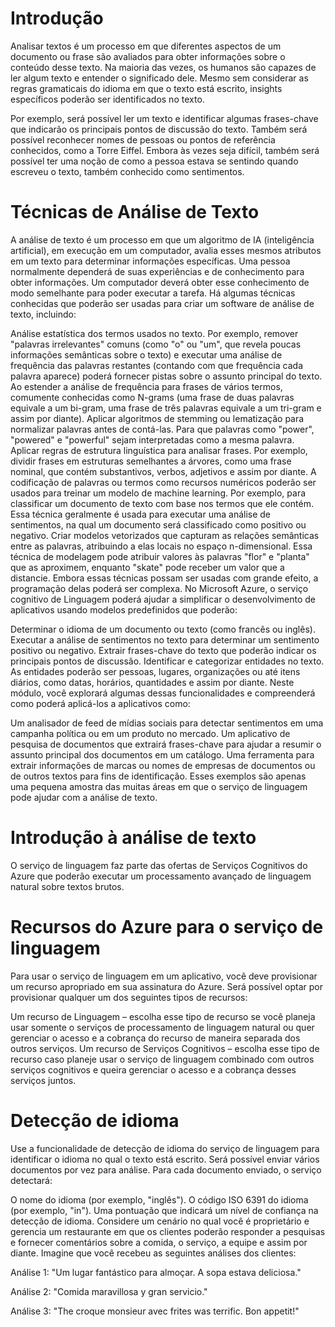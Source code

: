 # Introdução

Analisar textos é um processo em que diferentes aspectos de um documento ou frase são avaliados para obter informações sobre o conteúdo desse texto. Na maioria das vezes, os humanos são capazes de ler algum texto e entender o significado dele. Mesmo sem considerar as regras gramaticais do idioma em que o texto está escrito, insights específicos poderão ser identificados no texto.

Por exemplo, será possível ler um texto e identificar algumas frases-chave que indicarão os principais pontos de discussão do texto. Também será possível reconhecer nomes de pessoas ou pontos de referência conhecidos, como a Torre Eiffel. Embora às vezes seja difícil, também será possível ter uma noção de como a pessoa estava se sentindo quando escreveu o texto, também conhecido como sentimentos.

# Técnicas de Análise de Texto
A análise de texto é um processo em que um algoritmo de IA (inteligência artificial), em execução em um computador, avalia esses mesmos atributos em um texto para determinar informações específicas. Uma pessoa normalmente dependerá de suas experiências e de conhecimento para obter informações. Um computador deverá obter esse conhecimento de modo semelhante para poder executar a tarefa. Há algumas técnicas conhecidas que poderão ser usadas para criar um software de análise de texto, incluindo:

Análise estatística dos termos usados no texto. Por exemplo, remover "palavras irrelevantes" comuns (como "o" ou "um", que revela poucas informações semânticas sobre o texto) e executar uma análise de frequência das palavras restantes (contando com que frequência cada palavra aparece) poderá fornecer pistas sobre o assunto principal do texto.
Ao estender a análise de frequência para frases de vários termos, comumente conhecidas como N-grams (uma frase de duas palavras equivale a um bi-gram, uma frase de três palavras equivale a um tri-gram e assim por diante).
Aplicar algoritmos de stemming ou lematização para normalizar palavras antes de contá-las. Para que palavras como "power", "powered" e "powerful" sejam interpretadas como a mesma palavra.
Aplicar regras de estrutura linguística para analisar frases. Por exemplo, dividir frases em estruturas semelhantes a árvores, como uma frase nominal, que contém substantivos, verbos, adjetivos e assim por diante.
A codificação de palavras ou termos como recursos numéricos poderão ser usados para treinar um modelo de machine learning. Por exemplo, para classificar um documento de texto com base nos termos que ele contém. Essa técnica geralmente é usada para executar uma análise de sentimentos, na qual um documento será classificado como positivo ou negativo.
Criar modelos vetorizados que capturam as relações semânticas entre as palavras, atribuindo a elas locais no espaço n-dimensional. Essa técnica de modelagem pode atribuir valores às palavras "flor" e "planta" que as aproximem, enquanto "skate" pode receber um valor que a distancie.
Embora essas técnicas possam ser usadas com grande efeito, a programação delas poderá ser complexa. No Microsoft Azure, o serviço cognitivo de Linguagem poderá ajudar a simplificar o desenvolvimento de aplicativos usando modelos predefinidos que poderão:

Determinar o idioma de um documento ou texto (como francês ou inglês).
Executar a análise de sentimentos no texto para determinar um sentimento positivo ou negativo.
Extrair frases-chave do texto que poderão indicar os principais pontos de discussão.
Identificar e categorizar entidades no texto. As entidades poderão ser pessoas, lugares, organizações ou até itens diários, como datas, horários, quantidades e assim por diante.
Neste módulo, você explorará algumas dessas funcionalidades e compreenderá como poderá aplicá-los a aplicativos como:

Um analisador de feed de mídias sociais para detectar sentimentos em uma campanha política ou em um produto no mercado.
Um aplicativo de pesquisa de documentos que extrairá frases-chave para ajudar a resumir o assunto principal dos documentos em um catálogo.
Uma ferramenta para extrair informações de marcas ou nomes de empresas de documentos ou de outros textos para fins de identificação.
Esses exemplos são apenas uma pequena amostra das muitas áreas em que o serviço de linguagem pode ajudar com a análise de texto.


# Introdução à análise de texto

O serviço de linguagem faz parte das ofertas de Serviços Cognitivos do Azure que poderão executar um processamento avançado de linguagem natural sobre textos brutos.

# Recursos do Azure para o serviço de linguagem
Para usar o serviço de linguagem em um aplicativo, você deve provisionar um recurso apropriado em sua assinatura do Azure. Será possível optar por provisionar qualquer um dos seguintes tipos de recursos:

Um recurso de Linguagem – escolha esse tipo de recurso se você planeja usar somente o serviços de processamento de linguagem natural ou quer gerenciar o acesso e a cobrança do recurso de maneira separada dos outros serviços.
Um recurso de Serviços Cognitivos – escolha esse tipo de recurso caso planeje usar o serviço de linguagem combinado com outros serviços cognitivos e queira gerenciar o acesso e a cobrança desses serviços juntos.

# Detecção de idioma
Use a funcionalidade de detecção de idioma do serviço de linguagem para identificar o idioma no qual o texto está escrito. Será possível enviar vários documentos por vez para análise. Para cada documento enviado, o serviço detectará:

O nome do idioma (por exemplo, "inglês").
O código ISO 6391 do idioma (por exemplo, "in").
Uma pontuação que indicará um nível de confiança na detecção de idioma.
Considere um cenário no qual você é proprietário e gerencia um restaurante em que os clientes poderão responder a pesquisas e fornecer comentários sobre a comida, o serviço, a equipe e assim por diante. Imagine que você recebeu as seguintes análises dos clientes:

Análise 1: "Um lugar fantástico para almoçar. A sopa estava deliciosa."

Análise 2: "Comida maravillosa y gran servicio."

Análise 3: "The croque monsieur avec frites was terrific. Bon appetit!"

